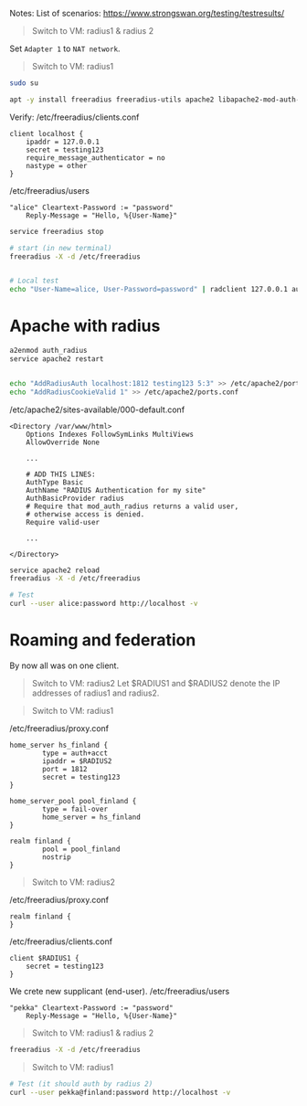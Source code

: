 Notes:
List of scenarios: https://www.strongswan.org/testing/testresults/

> Switch to VM: radius1 & radius 2

Set `Adapter 1` to `NAT network`.

> Switch to VM: radius1

```bash
sudo su

apt -y install freeradius freeradius-utils apache2 libapache2-mod-auth-radius
```

Verify: /etc/freeradius/clients.conf
```text
client localhost {
    ipaddr = 127.0.0.1
    secret = testing123
    require_message_authenticator = no
    nastype = other
}
```

/etc/freeradius/users
```text
"alice" Cleartext-Password := "password"
    Reply-Message = "Hello, %{User-Name}"
```

```bash
service freeradius stop

# start (in new terminal)
freeradius -X -d /etc/freeradius


# Local test
echo "User-Name=alice, User-Password=password" | radclient 127.0.0.1 auth testing123 -x
```

# Apache with radius
```bash
a2enmod auth_radius
service apache2 restart


echo "AddRadiusAuth localhost:1812 testing123 5:3" >> /etc/apache2/ports.conf
echo "AddRadiusCookieValid 1" >> /etc/apache2/ports.conf
```

/etc/apache2/sites-available/000-default.conf
```text
<Directory /var/www/html>
    Options Indexes FollowSymLinks MultiViews
    AllowOverride None

    ...
    
    # ADD THIS LINES:
    AuthType Basic
    AuthName "RADIUS Authentication for my site"
    AuthBasicProvider radius
    # Require that mod_auth_radius returns a valid user,
    # otherwise access is denied.
    Require valid-user
 
    ...   
    
</Directory>
```

```bash
service apache2 reload
freeradius -X -d /etc/freeradius

# Test
curl --user alice:password http://localhost -v
```

# Roaming and federation
By now all was on one client.

> Switch to VM: radius2
> Let $RADIUS1 and $RADIUS2 denote the IP addresses of radius1 and radius2.

> Switch to VM: radius1

/etc/freeradius/proxy.conf
```text
home_server hs_finland {
        type = auth+acct
        ipaddr = $RADIUS2
        port = 1812
        secret = testing123
}

home_server_pool pool_finland {
        type = fail-over
        home_server = hs_finland
}

realm finland {
        pool = pool_finland
        nostrip
}
```

> Switch to VM: radius2

/etc/freeradius/proxy.conf
```text
realm finland {
}
```

/etc/freeradius/clients.conf
```text
client $RADIUS1 {
    secret = testing123
}
```

We crete new supplicant (end-user).
/etc/freeradius/users
```text
"pekka" Cleartext-Password := "password"
    Reply-Message = "Hello, %{User-Name}"
```

> Switch to VM: radius1 & radius 2

```bash
freeradius -X -d /etc/freeradius
```

> Switch to VM: radius1
```bash
# Test (it should auth by radius 2)
curl --user pekka@finland:password http://localhost -v
```
